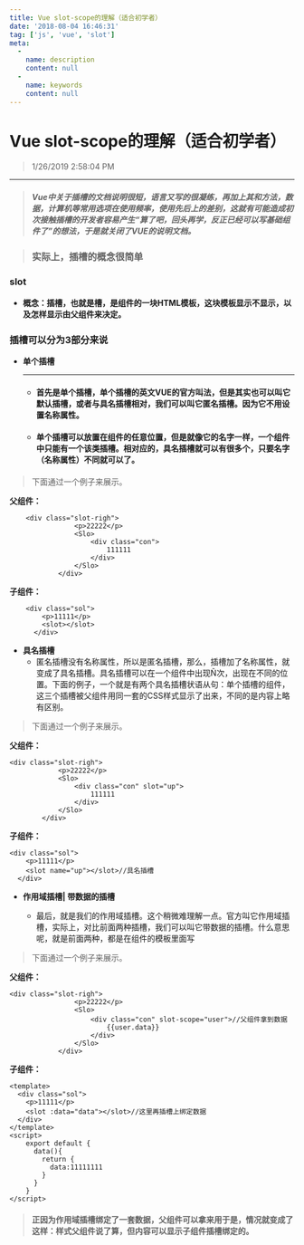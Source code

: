 ```yaml
---
title: Vue slot-scope的理解（适合初学者）
date: '2018-08-04 16:46:31'
tag: ['js', 'vue', 'slot']
meta:
  -
    name: description
    content: null
  -
    name: keywords
    content: null
---
```



# Vue slot-scope的理解（适合初学者）

> 1/26/2019 2:58:04 PM 

----------

> ##### Vue中关于插槽的文档说明很短，语言又写的很凝练，再加上其和方法，数据，计算机等常用选项在使用频率，使用先后上的差别，这就有可能造成初次接触插槽的开发者容易产生“算了吧，回头再学，反正已经可以写基础组件了”的想法，于是就关闭了VUE的说明文档。


> ### 实际上，插槽的概念很简单

### slot 

- **概念：插槽，也就是槽，是组件的一块HTML模板，这块模板显示不显示，以及怎样显示由父组件来决定。**

### 插槽可以分为3部分来说

- **单个插槽**

	-------------------------
	- #### 首先是单个插槽，单个插槽的英文VUE的官方叫法，但是其实也可以叫它默认插槽，或者与具名插槽相对，我们可以叫它匿名插槽。因为它不用设置名称属性。

	- #### 单个插槽可以放置在组件的任意位置，但是就像它的名字一样，一个组件中只能有一个该类插槽。相对应的，具名插槽就可以有很多个，只要名字（名称属性）不同就可以了。

> 	下面通过一个例子来展示。

**父组件：**

		<div class="slot-righ">
                    <p>22222</p>
                    <Slo>
                        <div class="con">
                            111111
                        </div>
                    </Slo>
                </div>

**子组件：**

		<div class="sol">
		    <p>11111</p>
		    <slot></slot>
		  </div>


- **具名插槽**
	- 匿名插槽没有名称属性，所以是匿名插槽，那么，插槽加了名称属性，就变成了具名插槽。具名插槽可以在一个组件中出现Ñ次，出现在不同的位置。下面的例子，一个就是有两个具名插槽状语从句：单个插槽的组件，这三个插槽被父组件用同一套的CSS样式显示了出来，不同的是内容上略有区别。

> 	
> 下面通过一个例子来展示。

**父组件：**	
	
	<div class="slot-righ">
                <p>22222</p>
                <Slo>
                    <div class="con" slot="up">
                        111111
                    </div>
                </Slo>
            </div>
		
**子组件：**
	
	<div class="sol">
        <p>11111</p>
        <slot name="up"></slot>//具名插槽
      </div>

- **作用域插槽| 带数据的插槽**

	- 最后，就是我们的作用域插槽。这个稍微难理解一点。官方叫它作用域插槽，实际上，对比前面两种插槽，我们可以叫它带数据的插槽。什么意思呢，就是前面两种，都是在组件的模板里面写

> 下面通过一个例子来展示。

**父组件：**	

	<div class="slot-righ">
                    <p>22222</p>
                    <Slo>
                        <div class="con" slot-scope="user">//父组件拿到数据
                            {{user.data}}
                        </div>
                    </Slo>
                </div>

**子组件：**

	<template>
	  <div class="sol">
	    <p>11111</p>
	    <slot :data="data"></slot>//这里再插槽上绑定数据
	  </div>
	</template>
	<script>
		export default {
		  data(){
		    return {
		      data:11111111
		    }
		  }
		}
	</script>

> #### 正因为作用域插槽绑定了一套数据，父组件可以拿来用于是，情况就变成了这样：样式父组件说了算，但内容可以显示子组件插槽绑定的。
